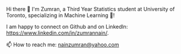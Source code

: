 Hi there 👋 I'm Zumran, a Third Year Statistics student at University of Toronto, specializing in Machine Learning 🧠!

I am happy to connect on Github and on Linkedln: https://www.linkedin.com/in/zumrannain/. 

📫 How to reach me: nainzumran@yahoo.com



<!--
**Zumran58/Zumran58** is a ✨ _special_ ✨ repository because its `README.md` (this file) appears on your GitHub profile.

Here are some ideas to get you started:

- 🔭 I’m currently working on ...
- 🌱 I’m currently learning ...
- 👯 I’m looking to collaborate on ...
- 🤔 I’m looking for help with ...
- 💬 Ask me about ...
- 📫 How to reach me: ...
- 😄 Pronouns: ...
- ⚡ Fun fact: ...
-->
